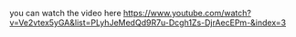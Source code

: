 you can watch the video here https://www.youtube.com/watch?v=Ve2vtex5yGA&list=PLyhJeMedQd9R7u-Dcgh1Zs-DjrAecEPm-&index=3
